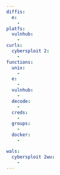 ```yaml
---
diffis:
  e:
    -
platfs:
  vulnhub:
    -
curls:
  cybersploit 2:
    -
functions:
  unix:
    -
  e:
    -
  vulnhub:
    -
  decode:
    -
  creds:
    -
  groups:
    -
  docker:
    -

wals:
  cybersploit 2wu:
    -
---
```


